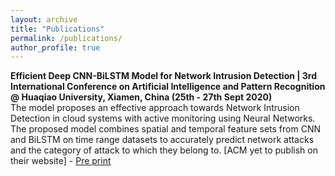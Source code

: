 ```yaml
---
layout: archive
title: "Publications"
permalink: /publications/
author_profile: true
---
```


**Efficient Deep CNN-BiLSTM Model for Network Intrusion Detection | 3rd International Conference on Artificial Intelligence and Pattern Recognition @ Huaqiao University, Xiamen, China (25th - 27th Sept 2020)**\
The model proposes an effective approach towards Network Intrusion Detection in cloud systems with active monitoring using Neural Networks. The proposed model combines spatial and temporal feature sets from CNN and BiLSTM on time range datasets to accurately predict network attacks and the category of attack to which they belong to. [ACM yet to publish on their website] - [Pre print](https://jaysinha.me/files/aipr_20_ids_paper_pre_print.pdf)

